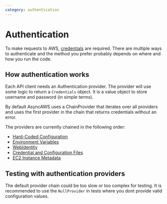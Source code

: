```yaml
---
category: authentication
---
```


# Authentication

To make requests to AWS, [credentials](https://docs.aws.amazon.com/IAM/latest/UserGuide/id_credentials_access-keys.html)
are required. There are multiple ways to authenticate and the method you prefer probably
depends on where and how you run the code.

## How authentication works

Each API client needs an Authentication provider. The provider will use some logic
to return a `Credentials` object. It is a value object to store username and
password (in simple terms).

By default AsyncAWS uses a ChainProvider that iterates over all providers and uses
the first provider in the chain that returns credentials without an error.

The providers are currently chained in the following order:

- [Hard-Coded Configuration](./hard_coded.md)
- [Environment Variables](./environment.md)
- [WebIdentity](./web_identity.md)
- [Credential and Configuration Files](./credentials_file.md)
- [EC2 Instance Metadata](./ec2_metadata.md)

## Testing with authentication providers

The default provider chain could be too slow or too complex for testing. It is recommended
to use the `NullProvider` in tests where you dont provide valid configuration values.
